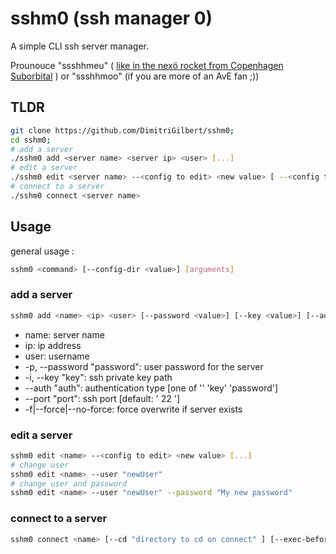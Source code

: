 # sshm0 (ssh manager 0)

A simple CLI ssh server manager.

Prounouce "ssshhmeu" ( [like in the nexö rocket from Copenhagen Suborbital](https://copenhagensuborbitals.com/a-walkthrough-of-the-nexo-ii-rocket-part-i/) ) or "ssshhmoo" (if you are more of an AvE fan ;))

## TLDR

```bash
git clone https://github.com/DimitriGilbert/sshm0;
cd sshm0;
# add a server
./sshm0 add <server name> <server ip> <user> [...]
# edit a server
./sshm0 edit <server name> --<config to edit> <new value> [ --<config to edit 2> <new value 2>]
# connect to a server
./sshm0 connect <server name>
```

## Usage

general usage :

```bash
sshm0 <command> [--config-dir <value>] [arguments]
```

### add a server

```bash
sshm0 add <name> <ip> <user> [--password <value>] [--key <value>] [--auth <value>] [--port <value>] [--[no-]force]
```

* name: server name
* ip: ip address
* user: username
* -p, --password "password": user password for the server
* -i, --key "key": ssh private key path
* --auth "auth": authentication type [one of '' 'key' 'password']
* --port "port": ssh port [default: ' 22 ']
* -f|--force|--no-force: force overwrite if server exists

### edit a server

```bash
sshm0 edit <name> --<config to edit> <new value> [...]
# change user
sshm0 edit <name> --user "newUser"
# change user and password
sshm0 edit <name> --user "newUser" --password "My new password"
```

### connect to a server

```bash
sshm0 connect <name> [--cd "directory to cd on connect" ] [--exec-before "command to exec before" [--exec-before "..."]] [command to execute]
```
